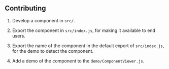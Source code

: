 ## Contributing

1. Develop a component in `src/`.

2. Export the component in `src/index.js`, for making it available to end users.

3. Export the name of the component in the default export of `src/index.js`, for the demo to detect the component.

4. Add a demo of the component to the `demo/ComponentViewer.js`.
